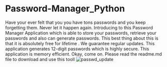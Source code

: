 # Password-Manager_Python
Have your ever felt that you you have tons passwords and you keep forgetting them. Never let it happen again. Introducing to this Password Manager Application which is able to store your passwords, retrieve your passwords and also can generate passwords. This best thing about this is that it is absolutely free for lifetime . We guarantee regular updates. This application generates 12-digit passwords which is highly secure. This application is memory efficient. Okay, come on. Please read the readme.md file to download and use this tooll
![passwd_update](https://user-images.githubusercontent.com/36484444/122610386-2a1e3e00-d09d-11eb-8edd-5e682e40b9b9.png)

